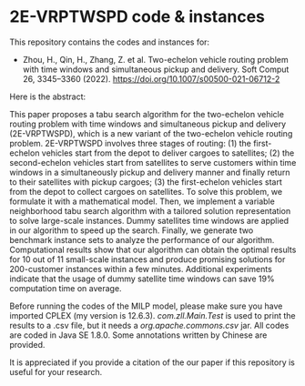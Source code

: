 # 2E-VRPTWSPD code & instances

This repository contains the codes and instances for:

- Zhou, H., Qin, H., Zhang, Z. et al. Two-echelon vehicle routing problem with time windows and simultaneous pickup and delivery. Soft Comput 26, 3345–3360 (2022). https://doi.org/10.1007/s00500-021-06712-2

Here is the abstract: 

This paper proposes a tabu search algorithm for the two-echelon vehicle routing problem with time windows and simultaneous pickup and delivery (2E-VRPTWSPD), which is a new variant of the two-echelon vehicle routing problem. 2E-VRPTWSPD involves three stages of routing: (1) the first-echelon vehicles start from the depot to deliver cargoes to satellites; (2) the second-echelon vehicles start from satellites to serve customers within time windows in a simultaneously pickup and delivery manner and finally return to their satellites with pickup cargoes; (3) the first-echelon vehicles start from the depot to collect cargoes on satellites. To solve this problem, we formulate it with a mathematical model. Then, we implement a variable neighborhood tabu search algorithm with a tailored solution representation to solve large-scale instances. Dummy satellites time windows are applied in our algorithm to speed up the search. Finally, we generate two benchmark instance sets to analyze the performance of our algorithm. Computational results show that our algorithm can obtain the optimal results for 10 out of 11 small-scale instances and produce promising solutions for 200-customer instances within a few minutes. Additional experiments indicate that the usage of dummy satellite time windows can save 19% computation time on average.

Before running the codes of the MILP model, please make sure you have imported CPLEX (my version is 12.6.3). *com.zll.Main.Test* is used to print the results to a .csv file, but it needs a *org.apache.commons.csv* jar. All codes are coded in Java SE 1.8.0. Some annotations written by Chinese are provided.

It is appreciated if you provide a citation of the our paper if this repository is useful for your research. 
